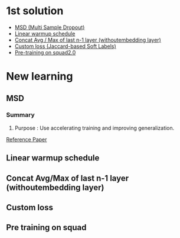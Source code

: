 # 1st solution
- [MSD (Multi Sample Dropout)](#MSD)
- [Linear warmup schedule](#Linear-warmup-schedule)
- [Concat Avg / Max of last n-1 layer (withoutembedding layer)](#Concat-Avg/Max-of-last-n-1-layer-(withoutembedding-layer))
- [Custom loss (Jaccard-based Soft Labels)](#Custom-loss)
- [Pre-training on squad2.0](#Pre-training-on-squad)


# New learning

## MSD
### Summary
1. Purpose : Use accelerating training and improving generalization.

[Reference Paper](https://arxiv.org/pdf/1905.09788.pdf)  
## Linear warmup schedule

## Concat Avg/Max of last n-1 layer (withoutembedding layer)

## Custom loss

## Pre training on squad